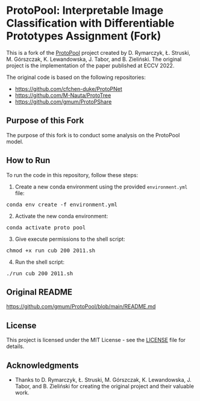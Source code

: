 # ProtoPool: Interpretable Image Classification with Differentiable Prototypes Assignment (Fork)

This is a fork of the [ProtoPool](https://github.com/gmum/ProtoPool) project created by D. Rymarczyk, Ł. Struski, M. Górszczak, K. Lewandowska, J. Tabor, and B. Zieliński. The original project is the implementation of the paper published at ECCV 2022.

The original code is based on the following repositories:

- https://github.com/cfchen-duke/ProtoPNet
- https://github.com/M-Nauta/ProtoTree
- https://github.com/gmum/ProtoPShare

## Purpose of this Fork

The purpose of this fork is to conduct some analysis on the ProtoPool model.

## How to Run

To run the code in this repository, follow these steps:

1. Create a new conda environment using the provided `environment.yml` file:
<pre>
conda env create -f environment.yml
</pre>

2. Activate the new conda environment:
<pre>
conda activate proto_pool
</pre>

3. Give execute permissions to the shell script:
<pre>
chmod +x run_cub_200_2011.sh
</pre>

4. Run the shell script:
<pre>
./run_cub_200_2011.sh
</pre>

## Original README

https://github.com/gmum/ProtoPool/blob/main/README.md

## License

This project is licensed under the MIT License - see the [LICENSE](https://github.com/michalskit/ProtoPool/blob/main/license.txt) file for details.

## Acknowledgments

- Thanks to D. Rymarczyk, Ł. Struski, M. Górszczak, K. Lewandowska, J. Tabor, and B. Zieliński for creating the original project and their valuable work.



